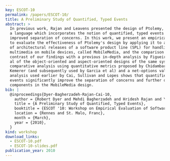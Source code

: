 ```yaml
---
key: ESCOT-10
permalink: /papers/ESCOT-10/
title: A Preliminary Study of Quantified, Typed Events
abstract: >
  In previous work, Rajan and Leavens presented the design of Ptolemy,
  a language which incorporates the notion of quantified, typed events for
  improved separation of concerns. In this work, we present an empirical study
  to evaluate the effectiveness of Ptolemy's design by applying it to a series
  of architectural releases of a software product line (SPL) for handling
  multimedia on mobile devices, called MobileMedia, and the comparison and
  contrast of our findings with a previous in-depth analysis by Figueiredo et
  al of the object-oriented and aspect-oriented designs of the same system. Our
  comparative analysis using quantitative metrics proposed by Chidambar and
  Kemerer (and subsequently used by Garcia et al) and a net-options value
  analysis used earlier by Cai, Sullivan and Lopes shows that quantified, typed
  events significantly improve the separation of concerns and further decouple
  components in the MobileMedia design.
bib: |
  @inproceedings{Dyer-Bagherzadeh-Rajan-Cai-10,
    author = {Robert Dyer and Mehdi Bagherzadeh and Hridesh Rajan and Yuanfang Cai},
    title = {A Preliminary Study of Quantified, Typed Events}, 
    booktitle = {ESCOT '10: Workshop on Empirical Evaluation of Software Composition Techniques}, 
    location = {Rennes and St. Malo, Franc},
    month = {March},
    year = {2010},
  }
kind: workshop
download_links:
  - ESCOT-10.pdf
  - ESCOT-10-slides.pdf
publication_year: 2010
---
```


